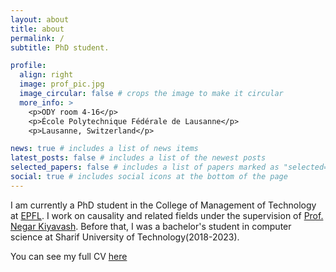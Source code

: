 ```yaml
---
layout: about
title: about
permalink: /
subtitle: PhD student.

profile:
  align: right
  image: prof_pic.jpg
  image_circular: false # crops the image to make it circular
  more_info: >
    <p>ODY room 4-16</p>
    <p>École Polytechnique Fédérale de Lausanne</p>
    <p>Lausanne, Switzerland</p>

news: true # includes a list of news items
latest_posts: false # includes a list of the newest posts
selected_papers: false # includes a list of papers marked as "selected={true}"
social: true # includes social icons at the bottom of the page
---
```


I am currently a PhD student in the College of Management of Technology at [EPFL](https://www.epfl.ch/schools/cdm/). I work on causality and related fields under the supervision of [Prof. Negar Kiyavash](https://scholar.google.com/citations?user=7tBDvOwAAAAJ&hl=en&oi=ao). Before that, I was a bachelor's student in computer science at Sharif University of Technology(2018-2023). 

You can see my full CV [here]()

